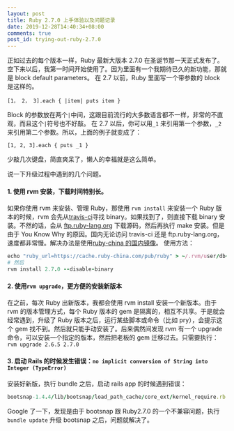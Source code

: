 ```yaml
---
layout: post
title: Ruby 2.7.0 上手体验以及问题记录
date: 2019-12-28T14:40:34+08:00
comments: true
post_id: trying-out-ruby-2.7.0
---
```


正如过去的每个版本一样，Ruby 最新大版本 2.7.0 在圣诞节那一天正式发布了。空下来以后，我第一时间开始使用了。因为里面有一个我期待已久的新功能，那就是 block default parameters。
在 2.7 以前，Ruby 里面写一个带参数的 block 是这样的。

```
[1， 2， 3].each { |item| puts item }
```

Block 的参数放在两个`|`中间，这跟目前流行的大多数语言都不一样，非常的不直观，而且这个`|`符号也不好敲。
在 2.7 以后，你可以用`_1` 来引用第一个参数，`_2` 来引用第二个参数。所以，上面的例子就变成了：

```
[1, 2, 3].each { puts _1 }
```

少敲几次键盘，简直爽呆了，懒人的幸福就是这么简单。

说一下升级过程中遇到的几个问题。

#### 1. 使用 rvm 安装，下载时间特别长。

如果你使用 rvm 来安装、管理 Ruby，那使用 `rvm install` 来安装一个 Ruby 版本的时候，rvm 会先从[travis-ci](https://travis-ci.org/)寻找 binary。如果找到了，则直接下载 binary 安装。不然的话，会从 [ftp.ruby-lang.org](ftp.ruby-lang.org) 下载源码，然后再执行 make 安装。但是由于 You Know Why 的原因。国内无论访问 travis-ci 还是 ftp.ruby-lang.org，速度都非常慢。解决办法是使用[ruby-china 的国内镜像](https://ruby-china.org/wiki/ruby-mirror)。
使用方法：

```ruby
echo "ruby_url=https://cache.ruby-china.com/pub/ruby" > ~/.rvm/user/db~_
# 然后
rvm install 2.7.0 --disable-binary
```

#### 2. 使用`rvm upgrade`，更方便的安装新版本

在之前，每次 Ruby 出新版本，我都会使用 rvm install 安装一个新版本。由于 rvm 的版本管理方式，每个 Ruby 版本的 gem 是隔离的，相互不共享。于是就会经常遇到，升级了 Ruby 版本之后，运行某些脚本或命令（比如 pry），会提示这个 gem 找不到。然后就只能手动安装了。后来偶然间发现 rvm 有一个 upgrade 命令，可以安装一个指定的版本，然后把老板的 gem 迁移过去。只需要执行：
`rvm upgrade 2.6.5 2.7.0`

#### 3. 启动 Rails 的时候发生错误：`no implicit conversion of String into Integer (TypeError)`

安装好新版，执行 bundle 之后，启动 rails app 的时候遇到错误：

```ruby
bootsnap-1.4.4/lib/bootsnap/load_path_cache/core_ext/kernel_require.rb:22:in `require': no implicit conversion of String into Integer (TypeError)
```

Google 了一下，发现是由于 bootsnap 跟 Ruby2.7.0 的一个不兼容问题，执行`bundle update` 升级 bootsnap 之后，问题就解决了。

